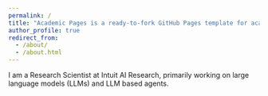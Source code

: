 ```yaml
---
permalink: /
title: "Academic Pages is a ready-to-fork GitHub Pages template for academic personal websites"
author_profile: true
redirect_from: 
  - /about/
  - /about.html
---
```


I am a Research Scientist at Intuit AI Research, primarily working on large language models (LLMs) and LLM based agents.

